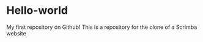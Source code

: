 # Hello-world
My first repository on Github! 
This is a repository for the clone of a Scrimba website
